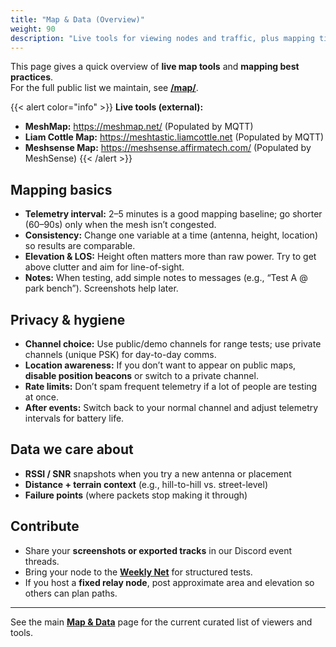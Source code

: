 ```yaml
---
title: "Map & Data (Overview)"
weight: 90
description: "Live tools for viewing nodes and traffic, plus mapping tips for El Paso."
---
```


This page gives a quick overview of **live map tools** and **mapping best practices**.  
For the full public list we maintain, see **[/map/](/map/)**.

{{< alert color="info" >}}
**Live tools (external):**
- **MeshMap:** <https://meshmap.net/> (Populated by MQTT)
- **Liam Cottle Map:** <https://meshtastic.liamcottle.net> (Populated by MQTT)
- **Meshsense Map:** <https://meshsense.affirmatech.com/> (Populated by MeshSense)
{{< /alert >}}

## Mapping basics
- **Telemetry interval:** 2–5 minutes is a good mapping baseline; go shorter (60–90s) only when the mesh isn’t congested.
- **Consistency:** Change one variable at a time (antenna, height, location) so results are comparable.
- **Elevation & LOS:** Height often matters more than raw power. Try to get above clutter and aim for line-of-sight.
- **Notes:** When testing, add simple notes to messages (e.g., “Test A @ park bench”). Screenshots help later.

## Privacy & hygiene
- **Channel choice:** Use public/demo channels for range tests; use private channels (unique PSK) for day-to-day comms.
- **Location awareness:** If you don’t want to appear on public maps, **disable position beacons** or switch to a private channel.
- **Rate limits:** Don’t spam frequent telemetry if a lot of people are testing at once.
- **After events:** Switch back to your normal channel and adjust telemetry intervals for battery life.

## Data we care about
- **RSSI / SNR** snapshots when you try a new antenna or placement
- **Distance + terrain context** (e.g., hill-to-hill vs. street-level)
- **Failure points** (where packets stop making it through)

## Contribute
- Share your **screenshots or exported tracks** in our Discord event threads.
- Bring your node to the **[Weekly Net](/docs/weekly-net/)** for structured tests.
- If you host a **fixed relay node**, post approximate area and elevation so others can plan paths.

---

See the main **[Map & Data](/map/)** page for the current curated list of viewers and tools.
